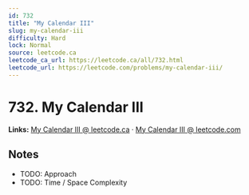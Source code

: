 ```yaml
--- 
id: 732
title: "My Calendar III"
slug: my-calendar-iii
difficulty: Hard
lock: Normal
source: leetcode.ca
leetcode_ca_url: https://leetcode.ca/all/732.html
leetcode_url: https://leetcode.com/problems/my-calendar-iii/
---
```


# 732. My Calendar III

**Links:** [My Calendar III @ leetcode.ca](https://leetcode.ca/all/732.html) · [My Calendar III @ leetcode.com](https://leetcode.com/problems/my-calendar-iii/)

## Notes
- TODO: Approach
- TODO: Time / Space Complexity
